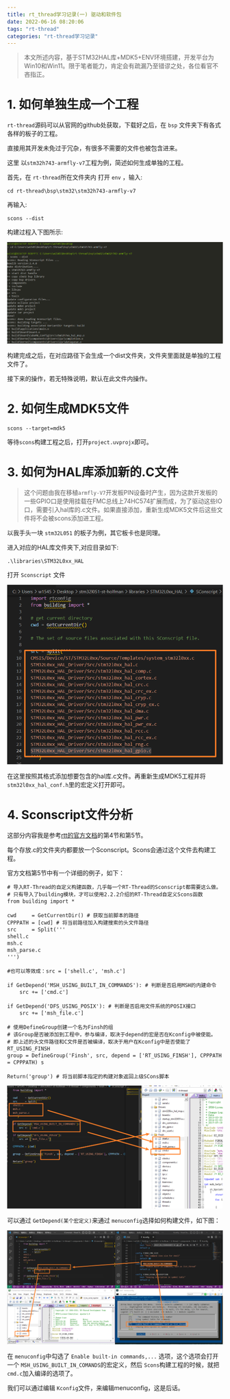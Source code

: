 ```yaml
---
title: rt_thread学习记录(一) 驱动和软件包
date: 2022-06-16 08:20:06
tags: "rt-thread"
categories: "rt-thread学习记录"
---
```


> 本文所述内容，基于STM32HAL库+MDK5+ENV环境搭建，开发平台为Win10和Win11。限于笔者能力，肯定会有疏漏乃至错谬之处，各位看官不吝指正。

# 1. 如何单独生成一个工程

`rt-thread`源码可以从官网的github处获取，下载好之后，在 `bsp` 文件夹下有各式各样的板子的工程。

直接用其开发未免过于冗杂，有很多不需要的文件也被包含进来。

这里 以`stm32h743-armfly-v7`工程为例，简述如何生成单独的工程。

首先，在 `rt-thread`所在文件夹内 打开 `env` ，输入:

```env
cd rt-thread\bsp\stm32\stm32h743-armfly-v7
```

再输入:

```env
scons --dist
```

构建过程入下图所示:

![image-20220616084513785](rt-thread-study_1-driver-and-package/image-20220616084513785.png)

构建完成之后，在对应路径下会生成一个dist文件夹，文件夹里面就是单独的工程文件了。

接下来的操作，若无特殊说明，默认在此文件内操作。



# 2. 如何生成MDK5文件

```env
scons --target=mdk5
```

等待`scons`构建工程之后，打开`project.uvprojx`即可。

# 3. 如何为HAL库添加新的.C文件

> 这个问题由我在移植`armfly-V7`开发板PIN设备时产生，因为这款开发板的一些GPIO口是使用挂载在FMC总线上74HC574扩展而成，为了驱动这些IO口，需要引入hal库的.c文件。如果直接添加，重新生成MDK5文件后这些文件将不会被scons添加进工程。

以我手头一块 `stm32L051` 的板子为例，其它板卡也是同理。

进入对应的HAL库文件夹下,对应目录如下:

```dir
.\libraries\STM32L0xx_HAL
```

打开 `Sconscript` 文件

![image-20220616090548808](rt-thread-study_1-driver-and-package/image-20220616090548808.png)

在这里按照其格式添加想要包含的hal库.c文件。再重新生成MDK5工程并将`stm32l0xx_hal_conf.h`里的宏定义打开即可。

# 4. Sconscript文件分析

这部分内容我是参考[rtt的官方文档](https://www.rt-thread.org/document/site/#/development-tools/build-config-system/SCons)的第4节和第5节。

每个存放.c的文件夹内都要放一个Sconscript。Scons会通过这个文件去构建工程。

官方文档第5节中有一个详细的例子，如下：

```sconscript
# 导入RT-Thread的自定义构建函数，几乎每一个RT-Thread的Sconscript都需要这么做。
# 只有导入了building模块，才可以使用2.2.2介绍的RT-Thread自定义Scons函数
from building import * 

cwd     = GetCurrentDir() # 获取当前脚本的路径
CPPPATH = [cwd] # 将当前路径加入构建搜索的头文件路径
src     = Split('''
shell.c
msh.c
msh_parse.c
''')

#也可以等效成：src = ['shell.c', 'msh.c']

if GetDepend('MSH_USING_BUILT_IN_COMMANDS'): # 判断是否启用MSH的内建命令
    src += ['cmd.c']

if GetDepend('DFS_USING_POSIX'): # 判断是否启用文件系统的POSIX接口
    src += ['msh_file.c']

# 使用DefineGroup创建一个名为Finsh的组
# 该Group是否被添加到工程中，参与编译，取决于depend的宏是否在Kconfig中被使能。
# 即上述的头文件路径和C文件是否被编译，取决于用户在Kconfig中是否使能了RT_USING_FINSH
group = DefineGroup('Finsh', src, depend = ['RT_USING_FINSH'], CPPPATH = CPPPATH) s

Return('group') # 将当前脚本指定的构建对象返回上级SCons脚本

```

![image-20220616152349191](rt-thread-study_1-driver-and-package/image-20220616152349191.png)

可以通过 `GetDepend(某个宏定义)`来通过 `menuconfig`选择如何构建文件，如下图：

![image-20220616154251526](rt-thread-study_1-driver-and-package/image-20220616154251526.png)

在 `menuconfig`中勾选了 `Enable built-in commands,...` 选项，这个选项会打开一个 `MSH_USING_BUILT_IN_COMANDS`的宏定义，然后 `Scons`构建工程的时候，就把`cmd.c`加入编译的选项了。

我们可以通过编辑 `Kconfig`文件，来编辑menuconfig，这是后话。

